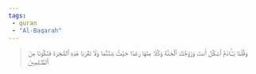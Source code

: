 ```yaml
---
tags: 
 - quran 
 - "Al-Baqarah"
---
```


> وَقُلۡنَا يَـٰٓـَٔادَمُ ٱسۡكُنۡ أَنتَ وَزَوۡجُكَ ٱلۡجَنَّةَ وَكُلَا مِنۡهَا رَغَدًا حَيۡثُ شِئۡتُمَا وَلَا تَقۡرَبَا هَٰذِهِ ٱلشَّجَرَةَ فَتَكُونَا مِنَ ٱلظَّـٰلِمِينَ
